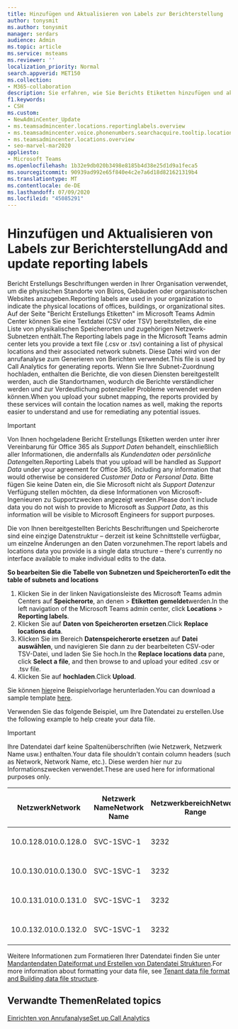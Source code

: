 ```yaml
---
title: Hinzufügen und Aktualisieren von Labels zur Berichterstellung
author: tonysmit
ms.author: tonysmit
manager: serdars
audience: Admin
ms.topic: article
ms.service: msteams
ms.reviewer: ''
localization_priority: Normal
search.appverid: MET150
ms.collection:
- M365-collaboration
description: Sie erfahren, wie Sie Berichts Etiketten hinzufügen und aktualisieren können, indem Sie eine Textdatei hochladen, die eine Liste mit physikalischen Speicherorten und zugehörigen Subnetzen enthält.
f1.keywords:
- CSH
ms.custom:
- NewAdminCenter_Update
- ms.teamsadmincenter.locations.reportinglabels.overview
- ms.teamsadmincenter.voice.phonenumbers.searchacquire.tooltip.location
- ms.teamsadmincenter.locations.overview
- seo-marvel-mar2020
appliesto:
- Microsoft Teams
ms.openlocfilehash: 1b32e9db020b3498e8185b4d38e25d1d9a1feca5
ms.sourcegitcommit: 90939ad992e65f840e4c2e7a6d18d821621319b4
ms.translationtype: MT
ms.contentlocale: de-DE
ms.lasthandoff: 07/09/2020
ms.locfileid: "45085291"
---
```

<a name="add-and-update-reporting-labels"></a><span data-ttu-id="480f4-103">Hinzufügen und Aktualisieren von Labels zur Berichterstellung</span><span class="sxs-lookup"><span data-stu-id="480f4-103">Add and update reporting labels</span></span>
============================

<span data-ttu-id="480f4-104">Bericht Erstellungs Beschriftungen werden in Ihrer Organisation verwendet, um die physischen Standorte von Büros, Gebäuden oder organisatorischen Websites anzugeben.</span><span class="sxs-lookup"><span data-stu-id="480f4-104">Reporting labels are used in your organization to indicate the physical locations of offices, buildings, or organizational sites.</span></span> <span data-ttu-id="480f4-105">Auf der Seite "Bericht Erstellungs Etiketten" im Microsoft Teams Admin Center können Sie eine Textdatei (CSV oder TSV) bereitstellen, die eine Liste von physikalischen Speicherorten und zugehörigen Netzwerk-Subnetzen enthält.</span><span class="sxs-lookup"><span data-stu-id="480f4-105">The Reporting labels page in the Microsoft Teams admin center lets you provide a text file (.csv or .tsv) containing a list of physical locations and their associated network subnets.</span></span> <span data-ttu-id="480f4-106">Diese Datei wird von der anrufanalyse zum Generieren von Berichten verwendet.</span><span class="sxs-lookup"><span data-stu-id="480f4-106">This file is used by Call Analytics for generating reports.</span></span> <span data-ttu-id="480f4-107">Wenn Sie Ihre Subnet-Zuordnung hochladen, enthalten die Berichte, die von diesen Diensten bereitgestellt werden, auch die Standortnamen, wodurch die Berichte verständlicher werden und zur Verdeutlichung potenzieller Probleme verwendet werden können.</span><span class="sxs-lookup"><span data-stu-id="480f4-107">When you upload your subnet mapping, the reports provided by these services will contain the location names as well, making the reports easier to understand and use for remediating any potential issues.</span></span>

> [!IMPORTANT]
> <span data-ttu-id="480f4-108">Von Ihnen hochgeladene Bericht Erstellungs Etiketten werden unter ihrer Vereinbarung für Office 365 als *Support Daten* behandelt, einschließlich aller Informationen, die andernfalls als *Kundendaten* oder *persönliche Daten*gelten.</span><span class="sxs-lookup"><span data-stu-id="480f4-108">Reporting Labels that you upload will be handled as *Support Data* under your agreement for Office 365, including any information that would otherwise be considered *Customer Data* or *Personal Data*.</span></span> <span data-ttu-id="480f4-109">Bitte fügen Sie keine Daten ein, die Sie Microsoft nicht als *Support Daten*zur Verfügung stellen möchten, da diese Informationen von Microsoft-Ingenieuren zu Supportzwecken angezeigt werden.</span><span class="sxs-lookup"><span data-stu-id="480f4-109">Please don't include data you do not wish to provide to Microsoft as *Support Data*, as this information will be visible to Microsoft Engineers for support purposes.</span></span>

<span data-ttu-id="480f4-110">Die von Ihnen bereitgestellten Berichts Beschriftungen und Speicherorte sind eine einzige Datenstruktur – derzeit ist keine Schnittstelle verfügbar, um einzelne Änderungen an den Daten vorzunehmen.</span><span class="sxs-lookup"><span data-stu-id="480f4-110">The report labels and locations data you provide is a single data structure – there's currently no interface available to make individual edits to the data.</span></span>

<span data-ttu-id="480f4-111">**So bearbeiten Sie die Tabelle von Subnetzen und Speicherorten**</span><span class="sxs-lookup"><span data-stu-id="480f4-111">**To edit the table of subnets and locations**</span></span>

1. <span data-ttu-id="480f4-112">Klicken Sie in der linken Navigationsleiste des Microsoft Teams admin Centers auf **Speicherorte**, an denen  >  **Etiketten gemeldet**werden.</span><span class="sxs-lookup"><span data-stu-id="480f4-112">In the left navigation of the Microsoft Teams admin center, click **Locations** > **Reporting labels**.</span></span>
2. <span data-ttu-id="480f4-113">Klicken Sie auf **Daten von Speicherorten ersetzen**.</span><span class="sxs-lookup"><span data-stu-id="480f4-113">Click **Replace locations data**.</span></span>
3. <span data-ttu-id="480f4-114">Klicken Sie im Bereich **Datenspeicherorte ersetzen** auf **Datei auswählen**, und navigieren Sie dann zu der bearbeiteten CSV-oder TSV-Datei, und laden Sie Sie hoch.</span><span class="sxs-lookup"><span data-stu-id="480f4-114">In the **Replace locations data** pane, click **Select a file**, and then browse to and upload your edited .csv or .tsv file.</span></span>
4. <span data-ttu-id="480f4-115">Klicken Sie auf **hochladen**.</span><span class="sxs-lookup"><span data-stu-id="480f4-115">Click **Upload**.</span></span>

<span data-ttu-id="480f4-116">Sie können [hier](https://github.com/MicrosoftDocs/OfficeDocs-SkypeForBusiness/blob/live/Teams/downloads/locations-template.zip?raw=true)eine Beispielvorlage herunterladen.</span><span class="sxs-lookup"><span data-stu-id="480f4-116">You can download a sample template [here](https://github.com/MicrosoftDocs/OfficeDocs-SkypeForBusiness/blob/live/Teams/downloads/locations-template.zip?raw=true).</span></span>

<span data-ttu-id="480f4-117">Verwenden Sie das folgende Beispiel, um Ihre Datendatei zu erstellen.</span><span class="sxs-lookup"><span data-stu-id="480f4-117">Use the following example to help create your data file.</span></span>

> [!IMPORTANT]
> <span data-ttu-id="480f4-118">Ihre Datendatei darf keine Spaltenüberschriften (wie Netzwerk, Netzwerk Name usw.) enthalten.</span><span class="sxs-lookup"><span data-stu-id="480f4-118">Your data file shouldn't contain column headers (such as Network, Network Name, etc.).</span></span> <span data-ttu-id="480f4-119">Diese werden hier nur zu Informationszwecken verwendet.</span><span class="sxs-lookup"><span data-stu-id="480f4-119">These are used here for informational purposes only.</span></span> <br>

|<span data-ttu-id="480f4-120">Netzwerk</span><span class="sxs-lookup"><span data-stu-id="480f4-120">Network</span></span>|<span data-ttu-id="480f4-121">Netzwerk Name</span><span class="sxs-lookup"><span data-stu-id="480f4-121">Network Name</span></span>|<span data-ttu-id="480f4-122">Netzwerkbereich</span><span class="sxs-lookup"><span data-stu-id="480f4-122">Network Range</span></span>|<span data-ttu-id="480f4-123">Gebäude Name</span><span class="sxs-lookup"><span data-stu-id="480f4-123">Building Name</span></span>|<span data-ttu-id="480f4-124">Besitzertyp</span><span class="sxs-lookup"><span data-stu-id="480f4-124">Ownership Type</span></span>|<span data-ttu-id="480f4-125">Gebäudetyp</span><span class="sxs-lookup"><span data-stu-id="480f4-125">Building Type</span></span>|<span data-ttu-id="480f4-126">Gebäude-Office-Typ</span><span class="sxs-lookup"><span data-stu-id="480f4-126">Building Office Type</span></span>|<span data-ttu-id="480f4-127">Stadt/Ort</span><span class="sxs-lookup"><span data-stu-id="480f4-127">City</span></span>|<span data-ttu-id="480f4-128">PLZ</span><span class="sxs-lookup"><span data-stu-id="480f4-128">Zip Code</span></span>|<span data-ttu-id="480f4-129">Land</span><span class="sxs-lookup"><span data-stu-id="480f4-129">Country</span></span>|<span data-ttu-id="480f4-130">Status</span><span class="sxs-lookup"><span data-stu-id="480f4-130">State</span></span>|<span data-ttu-id="480f4-131">Region</span><span class="sxs-lookup"><span data-stu-id="480f4-131">Region</span></span>|<span data-ttu-id="480f4-132">In Corp</span><span class="sxs-lookup"><span data-stu-id="480f4-132">Inside Corp</span></span>|<span data-ttu-id="480f4-133">Express Route</span><span class="sxs-lookup"><span data-stu-id="480f4-133">Express Route</span></span>|
|-|-|-|-|-|-|-|-|-|-|-|-|-|-|
|<span data-ttu-id="480f4-134">10.0.128.0</span><span class="sxs-lookup"><span data-stu-id="480f4-134">10.0.128.0</span></span>    |<span data-ttu-id="480f4-135">SVC-1</span><span class="sxs-lookup"><span data-stu-id="480f4-135">SVC-1</span></span>|<span data-ttu-id="480f4-136">32</span><span class="sxs-lookup"><span data-stu-id="480f4-136">32</span></span>|<span data-ttu-id="480f4-137">USCAMTV001</span><span class="sxs-lookup"><span data-stu-id="480f4-137">USCAMTV001</span></span>|<span data-ttu-id="480f4-138">Contoso vermietet Re&F</span><span class="sxs-lookup"><span data-stu-id="480f4-138">Contoso Leased RE&F</span></span>|<span data-ttu-id="480f4-139">Office</span><span class="sxs-lookup"><span data-stu-id="480f4-139">Office</span></span>|<span data-ttu-id="480f4-140">Re&F</span><span class="sxs-lookup"><span data-stu-id="480f4-140">RE&F</span></span>|<span data-ttu-id="480f4-141">Gebirgs Ansicht</span><span class="sxs-lookup"><span data-stu-id="480f4-141">Mountain View</span></span>|<span data-ttu-id="480f4-142">94043</span><span class="sxs-lookup"><span data-stu-id="480f4-142">94043</span></span>|<span data-ttu-id="480f4-143">US</span><span class="sxs-lookup"><span data-stu-id="480f4-143">US</span></span>|<span data-ttu-id="480f4-144">CA</span><span class="sxs-lookup"><span data-stu-id="480f4-144">CA</span></span>|<span data-ttu-id="480f4-145">US</span><span class="sxs-lookup"><span data-stu-id="480f4-145">US</span></span>|<span data-ttu-id="480f4-146">1</span><span class="sxs-lookup"><span data-stu-id="480f4-146">1</span></span>|<span data-ttu-id="480f4-147">1</span><span class="sxs-lookup"><span data-stu-id="480f4-147">1</span></span>|
|<span data-ttu-id="480f4-148">10.0.130.0</span><span class="sxs-lookup"><span data-stu-id="480f4-148">10.0.130.0</span></span>    |<span data-ttu-id="480f4-149">SVC-1</span><span class="sxs-lookup"><span data-stu-id="480f4-149">SVC-1</span></span>|<span data-ttu-id="480f4-150">32</span><span class="sxs-lookup"><span data-stu-id="480f4-150">32</span></span>|<span data-ttu-id="480f4-151">USCAMTV001</span><span class="sxs-lookup"><span data-stu-id="480f4-151">USCAMTV001</span></span>|<span data-ttu-id="480f4-152">Contoso vermietet Re&F</span><span class="sxs-lookup"><span data-stu-id="480f4-152">Contoso Leased RE&F</span></span>|<span data-ttu-id="480f4-153">Office</span><span class="sxs-lookup"><span data-stu-id="480f4-153">Office</span></span>|<span data-ttu-id="480f4-154">Re&F</span><span class="sxs-lookup"><span data-stu-id="480f4-154">RE&F</span></span>|<span data-ttu-id="480f4-155">Gebirgs Ansicht</span><span class="sxs-lookup"><span data-stu-id="480f4-155">Mountain View</span></span>|<span data-ttu-id="480f4-156">94043</span><span class="sxs-lookup"><span data-stu-id="480f4-156">94043</span></span>|<span data-ttu-id="480f4-157">US</span><span class="sxs-lookup"><span data-stu-id="480f4-157">US</span></span>|<span data-ttu-id="480f4-158">CA</span><span class="sxs-lookup"><span data-stu-id="480f4-158">CA</span></span>|<span data-ttu-id="480f4-159">US</span><span class="sxs-lookup"><span data-stu-id="480f4-159">US</span></span>|<span data-ttu-id="480f4-160">1</span><span class="sxs-lookup"><span data-stu-id="480f4-160">1</span></span>|<span data-ttu-id="480f4-161">1</span><span class="sxs-lookup"><span data-stu-id="480f4-161">1</span></span>|
|<span data-ttu-id="480f4-162">10.0.131.0</span><span class="sxs-lookup"><span data-stu-id="480f4-162">10.0.131.0</span></span>    |<span data-ttu-id="480f4-163">SVC-1</span><span class="sxs-lookup"><span data-stu-id="480f4-163">SVC-1</span></span>|<span data-ttu-id="480f4-164">32</span><span class="sxs-lookup"><span data-stu-id="480f4-164">32</span></span>|<span data-ttu-id="480f4-165">USCAMTV001</span><span class="sxs-lookup"><span data-stu-id="480f4-165">USCAMTV001</span></span>|<span data-ttu-id="480f4-166">Contoso vermietet Re&F</span><span class="sxs-lookup"><span data-stu-id="480f4-166">Contoso Leased RE&F</span></span>|<span data-ttu-id="480f4-167">Office</span><span class="sxs-lookup"><span data-stu-id="480f4-167">Office</span></span>|<span data-ttu-id="480f4-168">Re&F</span><span class="sxs-lookup"><span data-stu-id="480f4-168">RE&F</span></span>|<span data-ttu-id="480f4-169">Gebirgs Ansicht</span><span class="sxs-lookup"><span data-stu-id="480f4-169">Mountain View</span></span>|<span data-ttu-id="480f4-170">94043</span><span class="sxs-lookup"><span data-stu-id="480f4-170">94043</span></span>|<span data-ttu-id="480f4-171">US</span><span class="sxs-lookup"><span data-stu-id="480f4-171">US</span></span>|<span data-ttu-id="480f4-172">CA</span><span class="sxs-lookup"><span data-stu-id="480f4-172">CA</span></span>|<span data-ttu-id="480f4-173">US</span><span class="sxs-lookup"><span data-stu-id="480f4-173">US</span></span>|<span data-ttu-id="480f4-174">1</span><span class="sxs-lookup"><span data-stu-id="480f4-174">1</span></span>|<span data-ttu-id="480f4-175">1</span><span class="sxs-lookup"><span data-stu-id="480f4-175">1</span></span>|
|<span data-ttu-id="480f4-176">10.0.132.0</span><span class="sxs-lookup"><span data-stu-id="480f4-176">10.0.132.0</span></span>    |<span data-ttu-id="480f4-177">SVC-1</span><span class="sxs-lookup"><span data-stu-id="480f4-177">SVC-1</span></span>|<span data-ttu-id="480f4-178">32</span><span class="sxs-lookup"><span data-stu-id="480f4-178">32</span></span>|<span data-ttu-id="480f4-179">USCAMTV001</span><span class="sxs-lookup"><span data-stu-id="480f4-179">USCAMTV001</span></span>|<span data-ttu-id="480f4-180">Contoso vermietet Re&F</span><span class="sxs-lookup"><span data-stu-id="480f4-180">Contoso Leased RE&F</span></span>|<span data-ttu-id="480f4-181">Office</span><span class="sxs-lookup"><span data-stu-id="480f4-181">Office</span></span>|<span data-ttu-id="480f4-182">Re&F</span><span class="sxs-lookup"><span data-stu-id="480f4-182">RE&F</span></span>|<span data-ttu-id="480f4-183">Gebirgs Ansicht</span><span class="sxs-lookup"><span data-stu-id="480f4-183">Mountain View</span></span>|<span data-ttu-id="480f4-184">94043</span><span class="sxs-lookup"><span data-stu-id="480f4-184">94043</span></span>|<span data-ttu-id="480f4-185">US</span><span class="sxs-lookup"><span data-stu-id="480f4-185">US</span></span>|<span data-ttu-id="480f4-186">CA</span><span class="sxs-lookup"><span data-stu-id="480f4-186">CA</span></span>|<span data-ttu-id="480f4-187">US</span><span class="sxs-lookup"><span data-stu-id="480f4-187">US</span></span>|<span data-ttu-id="480f4-188">1</span><span class="sxs-lookup"><span data-stu-id="480f4-188">1</span></span>|<span data-ttu-id="480f4-189">1</span><span class="sxs-lookup"><span data-stu-id="480f4-189">1</span></span>|

<span data-ttu-id="480f4-190">Weitere Informationen zum Formatieren Ihrer Datendatei finden Sie unter [Mandantendaten Dateiformat und Erstellen von Datendatei Strukturen](CQD-upload-tenant-building-data.md#upload-building-data-file).</span><span class="sxs-lookup"><span data-stu-id="480f4-190">For more information about formatting your data file, see [Tenant data file format and Building data file structure](CQD-upload-tenant-building-data.md#upload-building-data-file).</span></span>

## <a name="related-topics"></a><span data-ttu-id="480f4-191">Verwandte Themen</span><span class="sxs-lookup"><span data-stu-id="480f4-191">Related topics</span></span>

[<span data-ttu-id="480f4-192">Einrichten von Anrufanalyse</span><span class="sxs-lookup"><span data-stu-id="480f4-192">Set up Call Analytics</span></span>](set-up-call-analytics.md)
